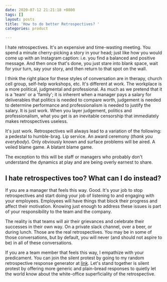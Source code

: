```yaml
---
date: 2020-07-12 21:21:18 +0800
tags: []
layout: posts
title: 'How to do better Retrospectives? '
categories: product

---
```

I hate retrospectives. It's an expensive and time-wasting meeting. You spend a minute cherry-picking a story in your head; just like how you would come up with an Instagram caption: i.e. you find a balanced and positive message. And then once that's done, you just stare into blank space, wait for your turn, say your story, and then return to that spot on the wall.

I think the right place for these styles of conversation are in therapy, church cell group, self-help workshops, etc. It's different at work. The workplace is a more political, judgmental and professional. As much as we pretend that it is a 'team' or a 'family'; it is inherent when a manager pays a salary for deliverables that politics is needed to compare worth, judgement is needed to determine performance and professionalism is needed to justify the salary. It is just work. When you layer judgement, politics and professionalism, what you get is an inevitable censorship that immediately makes retrospectives useless.

It's just work. Retrospectives will always lead to a variation of the following: a pedestal to humble-brag. Lip service. An award ceremony (_thank you everybody_). Only obviously known and surface problems will be aired. A veiled blame game. A blatant blame game.

The exception to this will be staff or managers who probably don't understand the dynamics at play and are being overly earnest to share.

## I hate retrospectives too? What can I do instead?

If you are a manager that feels this way. Good. It's your job to stop retrospectives and start doing your job of listening to and engaging with your employees. Employees will have things that block their progress and affect their motivation. Knowing just enough to address these issues is part of your responsibility to the team and the company. 

The reality is that teams will air their grievances and celebrate their successes in their own way. On a private slack channel, over a beer, or during lunch. Those are the real retrospectives. You may be in some of those conversations, but by default, you will never (and should not aspire to be) in all of these conversations.

If you are a team member that feels this way, I empathize with your predicament. You can join the silent protest by going to my random retrospective response generator at [link](/404.html "link"). Let's stand together is silent protest by offering more generic and plain-bread responses to quietly let the world know about the white-office superficiality of the retrospective.